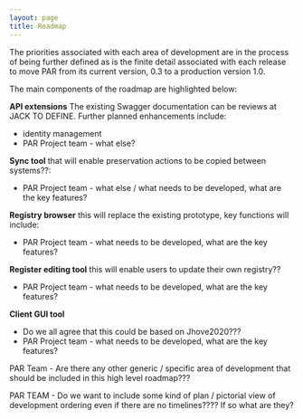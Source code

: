 ```yaml
---
layout: page
title: Roadmap
---
```


The priorities associated with each area of development are in the process of being further defined as is the finite detail associated with each release to move PAR from its current version, 0.3 to a production version 1.0.

The main components of the roadmap are highlighted below:

**API extensions** The existing Swagger documentation can be reviews at JACK TO DEFINE. Further planned enhancements include:
* identity management
* PAR Project team - what else?

**Sync tool** that will enable preservation actions to be copied between systems??:
* PAR Project team - what else / what needs to be developed, what are the key features?


**Registry browser** this will replace the existing prototype, key functions will include:
* PAR Project team - what needs to be developed, what are the key features?

**Register editing tool** this will enable users to update their own registry??
* PAR Project team - what needs to be developed, what are the key features? 

**Client GUI tool**
* Do we all agree that this could be based on Jhove2020???
* PAR Project team - what needs to be developed, what are the key features? 

PAR Team - Are there any other generic / specific area of development that should be included in this high level roadmap???

PAR TEAM - Do we want to include some kind of plan / pictorial view of development ordering even if there are no timelines???? If so what are they?



